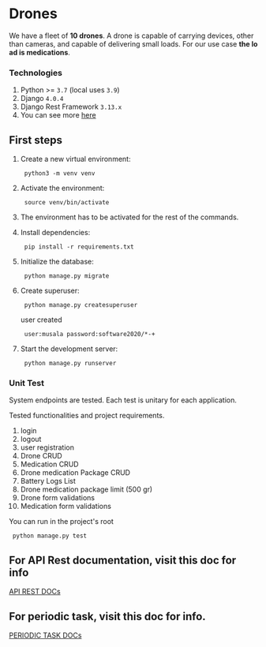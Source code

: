 # Drones
We have a fleet of **10 drones**. A drone is capable of carrying devices, other than cameras, and capable of delivering small loads. For our use case **the load is medications**.

### Technologies
1. Python >= `3.7` (local uses `3.9`)
2. Django `4.0.4`
3. Django Rest Framework `3.13.x`
4. You can see more <a href="https://github.com/hectorarem/drones/blob/main/requirements.txt">here</a>

## First steps

1. Create a new virtual environment:

        python3 -m venv venv

2. Activate the environment:

        source venv/bin/activate

3. The environment has to be activated for the rest of the commands.

4. Install dependencies:

        pip install -r requirements.txt

5. Initialize the database:

        python manage.py migrate

6. Create superuser:

        python manage.py createsuperuser
        
   user created
        
        user:musala password:software2020/*-+

7. Start the development server:

        python manage.py runserver

### Unit Test
System endpoints are tested. Each test is unitary for each application.

Tested functionalities and project requirements.
1. login
2. logout
3. user registration
4. Drone CRUD
5. Medication CRUD
6. Drone medication Package CRUD
7. Battery Logs List
8. Drone medication package limit (500 gr)
9. Drone form validations
10. Medication form validations

You can run in the project's root
        
     python manage.py test
        
## For API Rest documentation, visit this doc for info
<a href="https://github.com/hectorarem/drones/blob/main/docs/API_REST.md">API REST DOCs</a>
        
## For periodic task, visit this doc for info.

<a href="https://github.com/hectorarem/drones/blob/main/docs/PERIODIC_TASK.md">PERIODIC TASK DOCs</a>